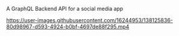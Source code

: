 A GraphQL Backend API for a social media app

https://user-images.githubusercontent.com/16244953/138125836-80d98967-d593-4924-b0bf-4697de88f295.mp4
